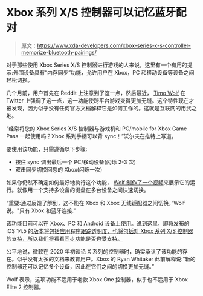 # Xbox 系列 X/S 控制器可以记忆蓝牙配对

> 原文：<https://www.xda-developers.com/xbox-series-x-s-controller-memorize-bluetooth-pairings/>

对于那些使用 Xbox Series X/S 控制器进行游戏的人来说，这里有一个有用的提示:外围设备具有“内存同步”功能，允许用户在 Xbox，PC 和移动设备等设备之间轻松切换。

几个月前，用户首先在 Reddit 上注意到了这一点，然后最近， [Timo Wolf](https://twitter.com/OmitFlow/status/1358695588838199297) 在 Twitter 上强调了这一点，这一功能使跨平台游戏变得更加无缝。这个特性现在才被发现，因为似乎没有任何官方文档解释它是如何工作的。这就是互联网的用武之地。

“经常将您的 Xbox Series X/S 控制器与游戏机和 PC/mobile for Xbox Game Pass 一起使用吗？Xbox 系列手柄可以背 sync！”沃尔夫在推特上写道。

要使用该功能，只需遵循以下步骤:

*   按住 sync 调出最后一个 PC/移动设备(闪烁 2-3 次)
*   双击同步切换回您的 Xbox(闪烁一次)

如果你仍然不确定如何最好地执行这个功能， [Wolf 制作了一个视频](https://twitter.com/OmitFlow/status/1358821215650131976?s=20)来展示它的运行。就像用一个支持多设备的键盘在多台设备之间快速切换。

“重要:通过反馈了解到，这不能在 Xbox 和 Xbox 无线适配器之间切换，”Wolf 说。"只有 Xbox 和蓝牙连接."

该功能目前可以在 Xbox、PC 和 Android 设备上使用。说到这里，即将发布的 iOS 14.5 的[版本将包括应用程序跟踪透明度，也将包括对 Xbox 系列 X/S 控制器的支持，所以我们将看看同步功能是否也受支持。](https://www.xda-developers.com/ios-14-5-ipados-beta-support-unlocking-apple-watch-controller-support-sony-dualsense-xbox-more/)

公平地说，微软在 2020 年初谈论 X 系列的控制器时，确实承认了该功能的存在。似乎没有太多的文档来教育用户。Xbox 的 Ryan Whitaker 此前解释说:“新的控制器还可以记忆多个设备，因此在它们之间的切换更加无缝。”

Wolf 表示，这项功能不适用于老款 Xbox One 控制器，似乎也不适用于 Xbox Elite 2 控制器。